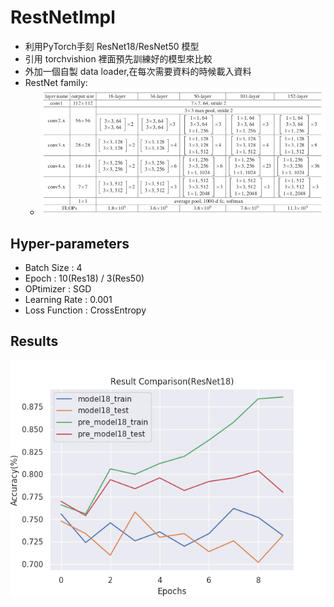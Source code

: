 # RestNetImpl
- 利用PyTorch手刻 ResNet18/ResNet50 模型
- 引用 torchvishion 裡面預先訓練好的模型來比較
- 外加一個自製 data loader,在每次需要資料的時候載入資料
- RestNet family:
  - ![image](https://github.com/JerryTheUser/RestNetImpl/blob/main/img/arch.png)

## Hyper-parameters
- Batch Size : 4
- Epoch : 10(Res18) / 3(Res50)
- OPtimizer : SGD
- Learning Rate : 0.001
- Loss Function : CrossEntropy

## Results
![image](https://github.com/JerryTheUser/RestNetImpl/blob/main/img/res18.png)
